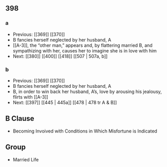 ## 398
### a
- Previous: [[369]] [[370]] 
- B fancies herself neglected by her husband, A
- [[A-3]], the “other man,” appears and, by flattering married B, and sympathizing with her, causes her to imagine she is in love with him
- Next: [[380]] [[400]] [[418]] [[507 | 507a, b]] 

### b
- Previous: [[369]] [[370]] 
- B fancies herself neglected by her husband, A
- B, in order to win back her husband, A’s, love by arousing his jealousy, flirts with [[A-3]]
- Next: [[397]] [[445 | 445a]] [[478 | 478 tr A &amp; B]] 

## B Clause
- Becoming Invoived with Conditions in Which Misfortune is Indicated

## Group
- Married Life


